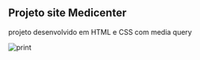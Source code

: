 ## Projeto site Medicenter

projeto desenvolvido em HTML e CSS com media query

<img src="images/print.png" alt="print">